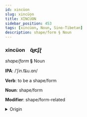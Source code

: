 ```yaml
---
id: xincüon
slug: xincüon
title: XİNCÜON
sidebar_position: 453
tags: [xincüon, Noun, Sino-Tibetan]
description: shape/form § Noun
---
```


### xincüon&emsp;<span kind="abugida">ɋ̃ɟꞇʄɽ̃</span>

*shape/form* **§** Noun

**IPA**: /ˈʃin.t͡ɕu.ɑn/

**Verb**: to be a shape/form

**Noun**: shape/form

**Modifier**: shape/form-related

<details>
    <summary>Origin</summary>
    Mandarin 形狀 xíngzhuàng /ɕiŋʈ͡ʂu̯ɑŋ/<br/>
    <em>Sino-Tibetan Language Family</em>
</details>